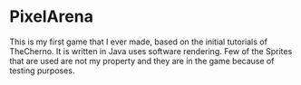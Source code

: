 # PixelArena
This is my first game that I ever made, based on the initial tutorials of TheCherno. 
It is written in Java uses software rendering. Few of the Sprites that are used are not my property and they are in the game because of testing purposes.
